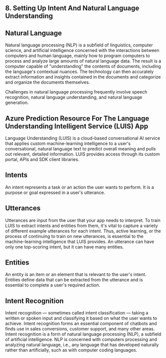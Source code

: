 ## 8. Setting Up Intent And Natural Language Understanding

## Natural Language

 Natural language processing (NLP) is a subfield of linguistics, computer science, and artificial intelligence concerned with the interactions between computers and human language, mainly how to program computers to process and analyze large amounts of natural language data. The result is a computer capable of "understanding" the contents of documents, including the language's contextual nuances. The technology can then accurately extract information and insights contained in the documents and categorize and organize the documents themselves.

Challenges in natural language processing frequently involve speech recognition, natural language understanding, and natural language generation.

## Azure Prediction Resource For The Language Understanding Intelligent Service (LUIS) App

Language Understanding (LUIS) is a cloud-based conversational AI service that applies custom machine-learning intelligence to a user's conversational, natural language text to predict overall meaning and pulls out relevant, detailed information. LUIS provides access through its custom portal, APIs and SDK client libraries.

## Intents

An intent represents a task or an action the user wants to perform. It is a purpose or goal expressed in a user's utterance.

## Utterances

Utterances are input from the user that your app needs to interpret. To train LUIS to extract intents and entities from them, it's vital to capture a variety of different example utterances for each intent. Thus, active learning, or the process of continuing to train on new utterances, is essential to the machine-learning intelligence that LUIS provides. An utterance can have only one top-scoring intent, but it can have many entities.

## Entities

An entity is an item or an element that is relevant to the user's intent. Entities define data that can be extracted from the utterance and is essential to complete a user's required action.

## Intent Recognition

Intent recognition — sometimes called intent classification — taking a written or spoken input and classifying it based on what the user wants to achieve. Intent recognition forms an essential component of chatbots and finds use in sales conversions, customer support, and many other areas.
Intent recognition is a form of natural language processing (NLP), a subfield of artificial intelligence. NLP is concerned with computers processing and analyzing natural language, i.e., any language that has developed naturally rather than artificially, such as with computer coding languages.
